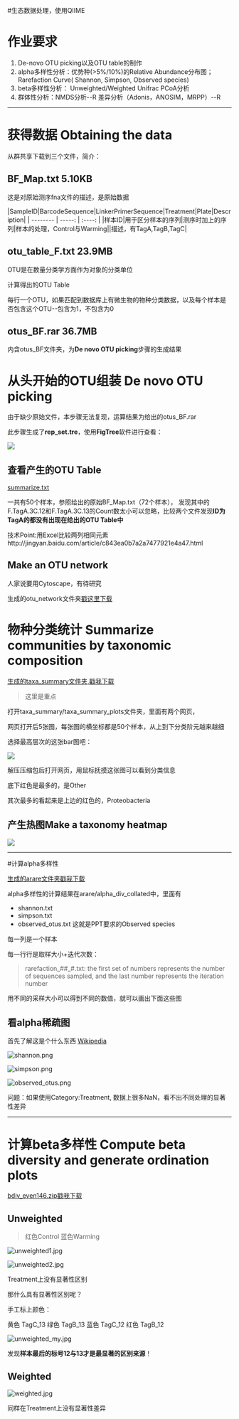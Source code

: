 #生态数据处理，使用QIIME

# 作业要求

1. De-novo OTU picking以及OTU table的制作
2. alpha多样性分析：优势种(>5%/10%)的Relative Abundance分布图；Rarefaction Curve( Shannon, Simpson, Observed species)
3. beta多样性分析： Unweighted/Weighted Unifrac PCoA分析
4. 群体性分析：NMDS分析--R
   差异分析（Adonis，ANOSIM，MRPP）--R

----

# 获得数据 Obtaining the data

从群共享下载到三个文件，简介：

## BF_Map.txt 5.10KB

这是对原始测序fna文件的描述，是原始数据

|SampleID|BarcodeSequence|LinkerPrimerSequence|Treatment|Plate|Description|
| --------   | -----:  | :----:  |
|样本ID|用于区分样本的序列|测序时加上的序列|样本的处理，Control与Warming||描述，有TagA,TagB,TagC|

## otu_table_F.txt 23.9MB

OTU是在数量分类学方面作为对象的分类单位

计算得出的OTU Table

每行一个OTU，如果匹配到数据库上有微生物的物种分类数据，以及每个样本是否包含这个OTU--包含为1，不包含为0

## otus_BF.rar 36.7MB

内含otus_BF文件夹，为**De novo OTU picking**步骤的生成结果

# 从头开始的OTU组装 De novo OTU picking

由于缺少原始文件，本步骤无法复现，运算结果为给出的otus_BF.rar

此步骤生成了**rep_set.tre**，使用**FigTree**软件进行查看：

![](http://api.chenyuan.me/fangcloud/4cf9ea4acb452aa8e0df0fe0fd)

## 查看产生的OTU Table

[summarize.txt](http://api.chenyuan.me/fangcloud/9c76ee31266efbf411e51c8388)

一共有50个样本，参照给出的原始BF_Map.txt（72个样本），
发现其中的F.TagA.3C.12和F.TagA.3C.13的Count数太小可以忽略，比较两个文件发现**ID为TagA的都没有出现在给出的OTU Table中**

技术Point:用Excel比较两列相同元素http://jingyan.baidu.com/article/c843ea0b7a2a7477921e4a47.html

## Make an OTU network

人家说要用Cytoscape，有待研究

生成的otu_network文件夹[戳这里下载](http://api.chenyuan.me/fangcloud/a8c63020d9a7d1426cf05a7a77)


# 物种分类统计 Summarize communities by taxonomic composition

[生成的taxa_summary文件夹,戳我下载](http://api.chenyuan.me/fangcloud/cff3d489af54eaea157838719c)

> 这里是重点

打开taxa_summary/taxa_summary_plots文件夹，里面有两个网页，

网页打开后5张图，每张图的横坐标都是50个样本，从上到下分类阶元越来越细

选择最高层次的这张bar图吧：

![](http://api.chenyuan.me/fangcloud/312423426ec71e733de254fbfe)

解压压缩包后打开网页，用鼠标抚摸这张图可以看到分类信息

底下红色是最多的，是Other

其次最多的看起来是上边的红色的，Proteobacteria

## 产生热图Make a taxonomy heatmap

![](http://api.chenyuan.me/fangcloud/c8d28241ed373bd3901a2d848a)

----

#计算alpha多样性

[生成的arare文件夹戳我下载](http://api.chenyuan.me/fangcloud/c07dc497e5679ca505967eb9a5)

alpha多样性的计算结果在arare/alpha_div_collated中，里面有

* shannon.txt
* simpson.txt
* observed_otus.txt 这就是PPT要求的Observed species

每一列是一个样本

每一行行是取样大小+迭代次数：

> rarefaction_##_#.txt: the first set of numbers represents the number of sequences sampled, and the last number represents the iteration number

用不同的采样大小可以得到不同的数值，就可以画出下面这些图

## 看alpha稀疏图

首先了解这是个什么东西 [Wikipedia](https://en.wikipedia.org/wiki/Rarefaction_(ecology))

![shannon.png](http://api.chenyuan.me/fangcloud/f4be696682a9f7941f7f0afd64)

![simpson.png](http://api.chenyuan.me/fangcloud/69404575b5438324d08f0dbc0f)

![observed_otus.png](http://api.chenyuan.me/fangcloud/30bad21c580339cc18fb44a299)


问题：如果使用Category:Treatment, 数据上很多NaN，看不出不同处理的显著性差异

----

# 计算beta多样性 Compute beta diversity and generate ordination plots

[bdiv_even146.zip戳我下载](http://api.chenyuan.me/fangcloud/ba56a4a459ee7238a8af6c3d3b)

## Unweighted

> 红色Control
> 蓝色Warming

![unweighted1.jpg](http://api.chenyuan.me/fangcloud/8c4f7c22f6db3f0a54151c01e4)

![unweighted2.jpg](http://api.chenyuan.me/fangcloud/95708ac65084d85de8a76e517c)

Treatment上没有显著性区别

那什么具有显著性区别呢？

手工标上颜色：

黄色 TagC_13
绿色 TagB_13
蓝色 TagC_12
红色 TagB_12

![unweighted_my.jpg](http://api.chenyuan.me/fangcloud/6ff9f674acdb65c53e1cf08021)

发现**样本最后的标号12与13才是最显著的区别来源**！

## Weighted

![weighted.jpg](http://api.chenyuan.me/fangcloud/06dcc48950634f7915733ed093)

同样在Treatment上没有显著性差异